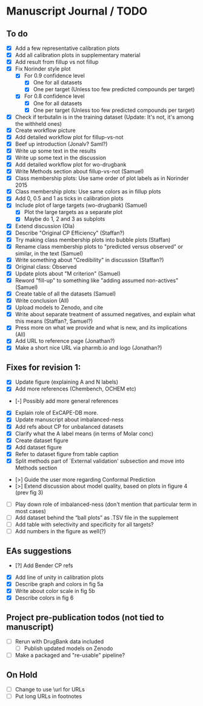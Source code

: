 # Manuscript Journal / TODO

## To do

- [x] Add a few representative calibration plots
- [x] Add all calibration plots in supplementary material
- [x] Add result from fillup vs not fillup
- [x] Fix Norinder style plot
  - [x] For 0.9 confidence level
      - [x] One for all datasets
      - [x] One per target (Unless too few predicted compounds per target)
  - [x] For 0.8 confidence level
      - [x] One for all datasets
      - [x] One per target (Unless too few predicted compounds per target)
- [x] Check if terbutalin is in the training dataset (Update: It's not, it's
  among the withheld ones)
- [x] Create workflow picture
- [x] Add detailed workflow plot for fillup-vs-not
- [x] Beef up introduction (Jonalv? Saml?)
- [x] Write up some text in the results
- [x] Write up some text in the discussion
- [x] Add detailed workflow plot for wo-drugbank
- [x] Write Methods section about fillup-vs-not (Samuel)
- [x] Class membership plots: Use same order of plot labels as in Norinder 2015
- [x] Class membership plots: Use same colors as in fillup plots
- [x] Add 0, 0.5 and 1 as ticks in calibration plots
- [x] Include plot of large targets (wo-drugbank) (Samuel)
  - [x] Plot the large targets as a separate plot
  - [x] Maybe do 1, 2 and 3 as subplots
- [x] Extend discussion (Ola)
- [x] Describe "Original CP Efficiency" (Staffan?)
- [x] Try making class membership plots into bubble plots (Staffan)
- [x] Rename class membership plots to "predicted versus observed" or similar,
  in the text (Samuel)
- [x] Write something about "Credibility" in discussion (Staffan?)
- [x] Original class: Observed
- [x] Update plots about "M criterion" (Samuel)
- [x] Reword "fill-up" to something like "adding assumed non-actives" (Samuel)
- [x] Create table of all the datasets (Samuel)
- [x] Write conclusion (All)
- [x] Upload models to Zenodo, and cite
- [x] Write about separate treatment of assumed negatives, and explain what
  this means (Staffan?, Samuel?)
- [x] Press more on what we provide and what is new, and its implications (All)
- [x] Add URL to reference page (Jonathan?)
- [x] Make a short nice URL via pharmb.io and logo (Jonathan?)

## Fixes for revision 1:

- [x] Update figure (explaining A and N labels)
- [x] Add more references (Chembench, OCHEM etc)
- [-] Possibly add more general references
- [x] Explain role of ExCAPE-DB more.
- [x] Update manuscript about imbalanced-ness
- [x] Add refs about CP for unbalanced datasets
- [x] Clarify what the A label means (in terms of Molar conc)
- [x] Create dataset figure
- [x] Add dataset figure
- [x] Refer to dataset figure from table caption
- [x] Split methods part of `External validation' subsection and move into Methods section
- [>] Guide the user more regarding Conformal Prediction
- [>] Extend discussion about model quality, based on plots in figure 4 (prev fig 3)
- [ ] Play down role of imbalanced-ness (don't mention that particular term in most cases)
- [ ] Add dataset behind the “ball plots” as .TSV file in the supplement
- [ ] Add table with selectivity and specificity for all targets?
- [ ] Add numbers in the figure as well(?)

## EAs suggestions

- [?] Add Bender CP refs
- [x] Add line of unity in calibration plots
- [x] Describe graph and colors in fig 5a
- [x] Write about color scale in fig 5b
- [x] Describe colors in fig 6

## Project pre-publication todos (not tied to manuscript)

- [ ] Rerun with DrugBank data included
  - [ ] Publish updated models on Zenodo
- [ ] Make a packaged and "re-usable" pipeline?

## On Hold

- [ ] Change to use \url for URLs
- [ ] Put long URLs in footnotes
